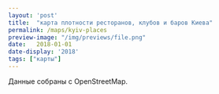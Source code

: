 ```yaml
---
layout: 'post'
title:  "карта плотности ресторанов, клубов и баров Киева"
permalink: /maps/kyiv-places
preview-image: "/img/previews/file.png"
date:   2018-01-01
date-display: '2018'
tags: ["карты"] 
---
```


Данные собраны с OpenStreetMap.